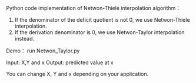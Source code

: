 Python code implementation of Netwon-Thiele interpolation algorithm：

1. If the denominator of the deficit quotient is not 0, we use Netwon-Thiele interpolation.
2. If the derivation denominator is 0, we use Netwon-Taylor interpolation instead.

Demo：
run Netwon_Taylor.py

Input:
X,Y and x
Output:
predicted value at x

You can change X, Y and x depending on your application.


